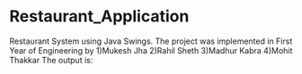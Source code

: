 # Restaurant_Application
Restaurant System using Java Swings. The project was implemented in First Year of Engineering by 
1)Mukesh Jha
2)Rahil Sheth
3)Madhur Kabra
4)Mohit Thakkar
The output is:

